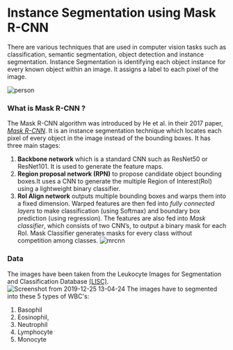 # Instance Segmentation using Mask R-CNN

There are various techniques that are used in computer vision tasks such as classification, semantic segmentation, object detection and instance segmentation. Instance Segmentation is identifying each object instance for every known object within an image. It assigns a label to each pixel of the image.

![person](https://user-images.githubusercontent.com/47391270/71358534-54c62e00-25af-11ea-8ff1-bf788c22b6c8.png)

### What is Mask R-CNN ?

The Mask R-CNN algorithm was introduced by He et al. in their 2017 paper, [*Mask R-CNN*](https://arxiv.org/abs/1703.06870). It is an instance segmentation technique which locates each pixel of every object in the image instead of the bounding boxes. It has three main stages:
1. **Backbone network** which is a standard CNN such as ResNet50 or ResNet101. It is used to generate the feature maps.
2. **Region proposal network (RPN)** to propose candidate object bounding boxes.It uses a CNN to generate the multiple Region of Interest(RoI) using a lightweight binary classifier. 
3. **RoI Align network** outputs multiple bounding boxes and warps them into a fixed dimension. Warped features are then fed into *fully connected layers* to make classification (using Softmax) and boundary box prediction (using regression). 
The features are also fed into *Mask classifier*, which consists of two CNN’s, to output a binary mask for each RoI. Mask Classifier generates masks for every class without competition among classes.
![mrcnn](https://user-images.githubusercontent.com/47391270/71436870-2febcb00-2715-11ea-937e-6bf3bf525517.png)
### Data

The images have been taken from the Leukocyte Images for Segmentation and Classification Database [(LISC)](http://users.cecs.anu.edu.au/~hrezatofighi/Data/Leukocyte%20Data.htm). 
![Screenshot from 2019-12-25 13-04-24](https://user-images.githubusercontent.com/47391270/71437336-38450580-2717-11ea-9732-4e39cc5c0147.png)
The images have to segmented into these 5 types of WBC's:
1. Basophil 
2. Eosinophil, 
3. Neutrophil
4. Lymphocyte
5. Monocyte


